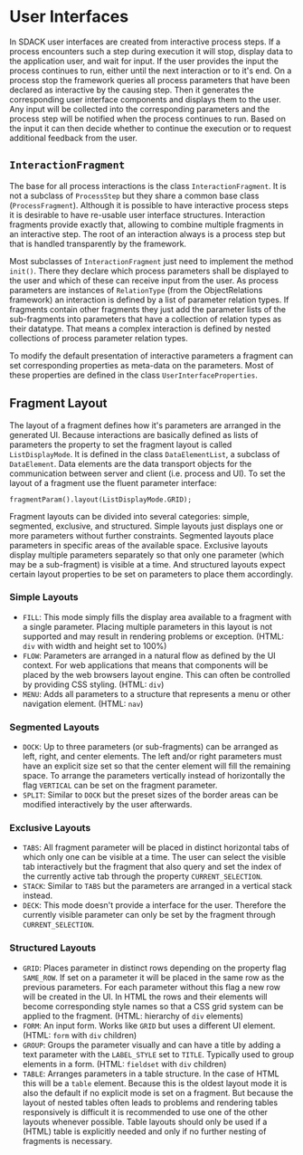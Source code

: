 # User Interfaces

In SDACK user interfaces are created from interactive process steps. If a process encounters such a step during execution it will stop, display data to the application user, and wait for input. If the user provides the input the process continues to run, either until the next interaction or to it's end. On a process stop the framework queries all process parameters that have been declared as interactive by the causing step. Then it generates the corresponding user interface components and displays them to the user. Any input will be collected into the corresponding parameters and the process step will be notified when the process continues to run. Based on the input it can then decide whether to continue the execution or to request additional feedback from the user.

## `InteractionFragment`

The base for all process interactions is the class `InteractionFragment`. It is not a subclass of `ProcessStep` but they share a common base class \(`ProcessFragment`\). Although it is possible to have interactive process steps it is desirable to have re-usable user interface structures. Interaction fragments provide exactly that, allowing to combine multiple fragments in an interactive step. The root of an interaction always is a process step but that is handled transparently by the framework.

Most subclasses of `InteractionFragment` just need to implement the method `init()`. There they declare which process parameters shall be displayed to the user and which of these can receive input from the user. As process parameters are instances of `RelationType` \(from the ObjectRelations framework\) an interaction is defined by a list of parameter relation types. If fragments contain other fragments they just add the parameter lists of the sub-fragments into parameters that have a collection of relation types as their datatype. That means a complex interaction is defined by nested collections of process parameter relation types.

To modify the default presentation of interactive parameters a fragment can set corresponding properties as meta-data on the parameters. Most of these properties are defined in the class `UserInterfaceProperties`.

## Fragment Layout

The layout of a fragment defines how it's parameters are arranged in the generated UI. Because interactions are basically defined as lists of parameters the property to set the fragment layout is called `ListDisplayMode`. It is defined in the class `DataElementList`, a subclass of `DataElement`. Data elements are the data transport objects for the communication between server and client \(i.e. process and UI\). To set the layout of a fragment use the fluent parameter interface:

```text
fragmentParam().layout(ListDisplayMode.GRID);
```

Fragment layouts can be divided into several categories: simple, segmented, exclusive, and structured. Simple layouts just displays one or more parameters without further constraints. Segmented layouts place parameters in specific areas of the available space. Exclusive layouts display multiple parameters separately so that only one parameter \(which may be a sub-fragment\) is visible at a time. And structured layouts expect certain layout properties to be set on parameters to place them accordingly.

### Simple Layouts

* `FILL`: This mode simply fills the display area available to a fragment with a single parameter. Placing multiple parameters in this layout is not supported and may result in rendering problems or exception. \(HTML: `div` with width and height set to 100%\)
* `FLOW`: Parameters are arranged in a natural flow as defined by the UI context. For web applications that means that components will be placed by the web browsers layout engine. This can often be controlled by providing CSS styling.  \(HTML: `div`\)
* `MENU`: Adds all parameters to a structure that represents a menu or other navigation element. \(HTML: `nav`\)

### Segmented Layouts

* `DOCK`: Up to three parameters \(or sub-fragments\) can be arranged as left, right, and center elements. The left and/or right parameters must have an explicit size set so that the center element will fill the remaining space. To arrange the parameters vertically instead of horizontally the flag `VERTICAL` can be set on the fragment parameter.
* `SPLIT`: Similar to `DOCK` but the preset sizes of the border areas can be modified interactively by the user afterwards.

### Exclusive Layouts

* `TABS`: All fragment parameter will be placed in distinct horizontal tabs of which only one can be visible at a time. The user can select the visible tab interactively but the fragment that also query and set the index of the currently active tab through the property `CURRENT_SELECTION`.
* `STACK`: Similar to `TABS` but the parameters are arranged in a vertical stack instead.
* `DECK`: This mode doesn't provide a interface for the user. Therefore the currently visible parameter can only be set by the fragment through `CURRENT_SELECTION`.

### Structured Layouts

* `GRID`: Places parameter in distinct rows depending on the property flag `SAME_ROW`. If set on a parameter it will be placed in the same row as the previous parameters. For each parameter without this flag a new row will be created in the UI. In HTML the rows and their elements will become corresponding style names so that a CSS grid system can be applied to the fragment. \(HTML: hierarchy of `div` elements\)
* `FORM`: An input form. Works like `GRID` but uses a different UI element. \(HTML: `form` with `div` children\)
* `GROUP`: Groups the parameter visually and can have a title by adding a text parameter with the `LABEL_STYLE` set to `TITLE`. Typically used to group elements in a form. \(HTML: `fieldset` with `div` children\)
* `TABLE`: Arranges parameters in a table structure. In the case of HTML this will be a `table` element. Because this is the oldest layout mode it is also the default if no explicit mode is set on a fragment. But because the layout of nested tables often leads to problems and rendering tables responsively is difficult it is recommended to use one of the other layouts whenever possible. Table layouts should only be used if a \(HTML\) table is explicitly needed and only if no further nesting of fragments is necessary.

